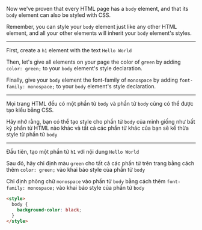 Now we've proven that every HTML page has a `body` element, and that its `body` element can also be styled with CSS.

Remember, you can style your `body` element just like any other HTML element, and all your other elements will inherit your `body` element's styles.

---

First, create a `h1` element with the text `Hello World`

Then, let's give all elements on your page the color of `green` by adding `color: green;` to your `body` element's style declaration.

Finally, give your `body` element the font-family of `monospace` by adding `font-family: monospace;` to your `body` element's style declaration.

---

Mọi trang HTML đều có một phần tử `body` và phần tử `body` cũng có thể được tạo kiểu bằng CSS.

Hãy nhớ rằng, bạn có thể tạo style cho phần tử `body` của mình giống như bất kỳ phần tử HTML nào khác và tất cả các phần tử khác của bạn sẽ kế thừa style từ phần tử `body`

---

Đầu tiên, tạo một phần tử `h1` với nội dung `Hello World`

Sau đó, hãy chỉ định màu `green` cho tất cả các phần tử trên trang bằng cách thêm `color: green;` vào khai báo style của phần tử `body`

Chỉ định phông chữ `monospace` vào phần tử `body` bằng cách thêm `font-family: monospace;` vào khai báo style của phần tử `body`

```html
<style>
  body {
    background-color: black;
  }
</style>
```
